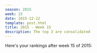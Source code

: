 ```yaml
---
season: 2015
week: 15
date: 2015-12-22
template: post.html
title: 2015 - Week 15
description: The top 3 are consolidated
---
```


Here's your rankings after week 15 of 2015:

